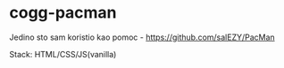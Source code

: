 # cogg-pacman

Jedino sto sam koristio kao pomoc - https://github.com/salEZY/PacMan

Stack: HTML/CSS/JS(vanilla)



